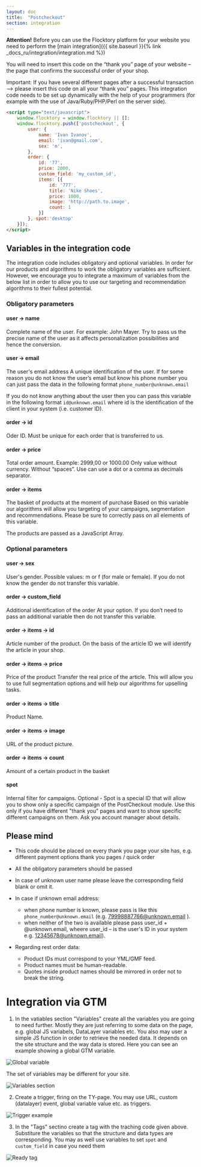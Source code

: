 ```yaml
---
layout: doc
title:  "Postcheckout"
section: integration
---
```

**Attention!** Before you can use the Flocktory platform for your website you need to perform the  [main integration]({{ site.baseurl }}{% link _docs_ru/integration/integration.md %})

You will need to insert this code on the “thank you” page of your website – the page that confirms the successful order of your shop.

Important: If you have several different pages after a successful transaction --> please insert this code on all your “thank you” pages. This integration code needs to be set up dynamically with the help of your programmers (for example with the use of Java/Ruby/PHP/Perl on the server side).

```html
<script type="text/javascript">
    window.flocktory = window.flocktory || [];
    window.flocktory.push(['postcheckout', {
        user: {
            name: 'Ivan Ivanov',
            email: 'ivan@gmail.com',
            sex: 'm',
        },
        order: {
            id: '77',
            price: 2000,
            custom_field: 'my_custom_id',
            items: [{
                id: '777',
                title: 'Nike Shoes',
                price: 1000,
                image: 'http://path.to.image',
                count: 1
            }]
        }, spot:'desktop'
    }]);
</script>
```

## Variables in the integration code
The integration code includes obligatory and optional variables. In order for our products and algorithms to work the obligatory variables are sufficient. However, we encourage you to integrate a maximum of variables from the below list in order to allow you to use our targeting and recommendation algorithms to their fullest potential.

### Obligatory parameters

#### user → name
Complete name of the user. For example: John Mayer. Try to pass us the precise name of the user as it affects personalization possibilities and hence the conversion.

#### user → email
The user's email address	A unique identification of the user. If for some reason you do not know the user’s email but know his phone number you can just pass the data in the following format `phone_number@unknown.email`

If you do not know anything about the user then you can pass this variable in the following format `id@unknown.email` where id is the identification of the client in your system (i.e. customer ID).

#### order → id
Oder ID. Must be unique for each order that is transferred to us.

#### order → price
Total order amount. Example: 2999,00 or 1000.00	Only value without currency. Without “spaces”. Use can use a dot or a comma as decimals separator.

#### order → items
The basket of products at the moment of purchase	Based on this variable our algorithms will allow you targeting of your campaigns, segmentation and recommendations. Please be sure to correctly pass on all elements of this variable.

The products are passed as a JavaScript Array.


### Optional parameters
#### user → sex
User's gender.	Possible values: m or f (for male or female). If you do not know the gender do not transfer this variable.

#### order → custom_field
Additional identification of the order	At your option. If you don’t need to pass an additional variable then do not transfer this variable.

#### order → items → id
Article number of the product.	On the basis of the article ID we will identify the article in your shop.

#### order → items → price
Price of the product	Transfer the real price of the article. This will allow you to use full segmentation options and will help our algorithms for upselling tasks.

#### order → items → title
Product Name.

#### order → items → image
URL of the product picture.

#### order → items → count
Amount of a certain product in the basket

#### spot
Internal filter for campaigns.
Optional - Spot is a special ID that will allow you to show only a specific campaign of the PostCheckout module. Use this only if you have different "thank you" pages and want to show specific different campaigns on them. Ask you account manager about details.

## Please mind

*	This code should be placed on every thank you page your site has, e.g. different payment options thank you pages / quick order
*	All the obligatory parameters should be passed

* In case of unknown user name please leave the corresponding field blank or omit it.
* In case if unknown email address:
    * when phone number is known, please pass is like this `phone_number@unknown.email` (e.g. 79998887766@unknown.email ).
    * when neither of the two is available please pass user_id + @unknown.email, wheere user_id – is the user's ID in your system e.g. 12345678@unknown.email).
* Regarding rest order data:
    * Product IDs must correspond to your YML/GMF feed.
    * Product names must be human-readable.
    * Quotes inside product names should be mirrored in order not to break the string.



# Integration via GTM

1) In the vatiables section "Variables" create all the variables you are going to need further. Mostly they are just referring to some data on the page, e.g. global JS variabels, DataLayer variables etc. You also may user a simple JS function in order to retrieve the needed data. It depends on the site structure and the way data is stored. Here you can see an example showing a global GTM variable.

![Global variable](https://assets.flocktory.com/uploads/clients/1791/303cacce-fdb8-49d2-86df-ee5e02992786_image14.png)

The set of variables may be different for your site.

![Variables section](https://assets.flocktory.com/uploads/clients/1791/d826d6e3-19b3-4fc6-9370-9ca69b5b1a6b_image15.png)

2) Create a trigger, firing on the TY-page. You may use URL, custom (datalayer) event, global variable value etc. as triggers.

![Trigger example](https://assets.flocktory.com/uploads/clients/1791/a4b66254-91c9-4af7-96b7-99eb3cf823b9_image16.png)

3) In the "Tags" sectino create a tag with the traching code given above. Substiture the variables so that the structure and data types are corresponding. You may as well use variables to set `spot` and `custom_field` in case you need them

![Ready tag](https://assets.flocktory.com/uploads/clients/1791/84ff1cf0-9895-4a60-bb9d-135ce9c2fa83_image17.png)
